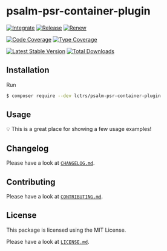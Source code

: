 # psalm-psr-container-plugin

[![Integrate](https://github.com/Lctrs/psalm-psr-container-plugin/workflows/Integrate/badge.svg?branch=master)](https://github.com/Lctrs/psalm-psr-container-plugin/actions)
[![Release](https://github.com/Lctrs/psalm-psr-container-plugin/workflows/Release/badge.svg?branch=master)](https://github.com/Lctrs/psalm-psr-container-plugin/actions)
[![Renew](https://github.com/Lctrs/psalm-psr-container-plugin/workflows/Renew/badge.svg?branch=master)](https://github.com/Lctrs/psalm-psr-container-plugin/actions)

[![Code Coverage](https://codecov.io/gh/Lctrs/psalm-psr-container-plugin/branch/master/graph/badge.svg)](https://codecov.io/gh/Lctrs/psalm-psr-container-plugin)
[![Type Coverage](https://shepherd.dev/github/Lctrs/psalm-psr-container-plugin/coverage.svg)](https://shepherd.dev/github/Lctrs/psalm-psr-container-plugin)

[![Latest Stable Version](https://img.shields.io/packagist/v/Lctrs/psalm-psr-container-plugin?style=flat-square)](https://packagist.org/packages/Lctrs/psalm-psr-container-plugin)
[![Total Downloads](https://img.shields.io/packagist/dt/Lctrs/psalm-psr-container-plugin?style=flat-square)](https://packagist.org/packages/Lctrs/psalm-psr-container-plugin)

## Installation

Run

```sh
$ composer require --dev lctrs/psalm-psr-container-plugin
```

## Usage

:bulb: This is a great place for showing a few usage examples!

## Changelog

Please have a look at [`CHANGELOG.md`](CHANGELOG.md).

## Contributing

Please have a look at [`CONTRIBUTING.md`](.github/CONTRIBUTING.md).

## License

This package is licensed using the MIT License.

Please have a look at [`LICENSE.md`](LICENSE.md).
